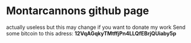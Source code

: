 # Montarcannons github page
actually useless but this may change
if you want to donate my work
Send some bitcoin to this adress: 
**12VqAGqkyTMtffjPn4LLQfEBrjQUiaby5p**
